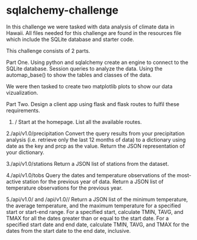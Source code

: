 # sqlalchemy-challenge

In this challenge we were tasked with data analysis of climate data in Hawaii. 
All files needed for this challenge are found in the resources file which include the SQLite database and starter code. 

This challenge consists of 2 parts. 

Part One. 
Using python and sqlalchemy create an engine to connect to the SQLite database. 
Session queries to analyze the data. 
Using the automap_base() to show the tables and classes of the data. 

We were then tasked to create two matplotlib plots to show our data vizualization. 


Part Two. 
Design a client app using flask and flask routes to fulfil these requirements. 

1. /
Start at the homepage.
List all the available routes.

2./api/v1.0/precipitation
Convert the query results from your precipitation analysis (i.e. retrieve only the last 12 months of data) to a dictionary using date as the key and prcp as the value.
Return the JSON representation of your dictionary.

3./api/v1.0/stations
Return a JSON list of stations from the dataset.

4./api/v1.0/tobs
Query the dates and temperature observations of the most-active station for the previous year of data.
Return a JSON list of temperature observations for the previous year.

5./api/v1.0/<start> and /api/v1.0/<start>/<end>
Return a JSON list of the minimum temperature, the average temperature, and the maximum temperature for a specified start or start-end range.
For a specified start, calculate TMIN, TAVG, and TMAX for all the dates greater than or equal to the start date.
For a specified start date and end date, calculate TMIN, TAVG, and TMAX for the dates from the start date to the end date, inclusive.
